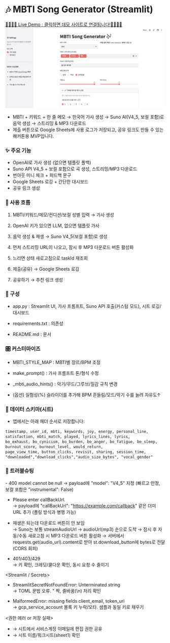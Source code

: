 # 🎶 MBTI Song Generator (Streamlit)
[🚀🚀🚀🚀 Live Demo : 클릭하면 데모 사이트로 연결됩니다!🚀🚀🚀🚀](https://hackathonmbtimusicgenerator.streamlit.app/)            
![alt text](image.png)     

- MBTI + 키워드 + 한 줄 메모 → 한국어 가사 생성 → Suno AI(V4_5, 보컬 포함)로 음악 생성 → 스트리밍 & MP3
다운로드
- 제출 버튼으로 Google Sheets에 사용 로그가 저장되고, 공유 링크도 만들 수 있는 해커톤용 MVP입니다.

### ✨ 주요 기능

- OpenAI로 가사 생성 (없으면 템플릿 폴백)
- Suno API V4_5 + 보컬 포함으로 곡 생성, 스트리밍/MP3 다운로드
- 번아웃 미니 체크 + 피드백 문구
- Google Sheets 로깅 + 간단한 대시보드
- 공유 링크 생성


### 🧭 사용 흐름

1. MBTI/키워드/메모/컨디션/보컬 성별 입력 → 가사 생성

2. OpenAI 키가 있으면 LLM, 없으면 템플릿 가사

3. 음악 생성 & 재생 → Suno V4_5(보컬 포함)로 생성

4. 먼저 스트리밍 URL이 나오고, 잠시 후 MP3 다운로드 버튼 활성화

5. 느리면 상태 새로고침으로 taskId 재조회

6. 제출(공유) → Google Sheets 로깅

7. 공유하기 → 추천 링크 생성

### 🧩 구성

- app.py : Streamlit UI, 가사 프롬프트, Suno API 호출(커스텀 모드), 시트 로깅/대시보드

- requirements.txt : 의존성

- README.md : 문서

### 🎛️ 커스터마이즈

- MBTI_STYLE_MAP : MBTI별 장르/BPM 조정

- make_prompt() : 가사 프롬프트 톤/형식 수정

- _mbti_audio_hints() : 악기/무드/그루브/질감 규칙 변경
- (옵션) 실험성(%) 슬라이더를 추가해 BPM 흔들림/모드/악기 수를 늘려 자유도↑

### 🧹 데이터 스키마(시트)

- 앱에서는 아래 헤더 순서로 저장합니다:
```
timestamp, user_id, mbti, keywords, joy, energy, personal_line,
satisfaction, mbti_match, played, lyrics_lines, lyrics,
bo_exhaust, bo_cynicism, bo_burden, bo_anger, bo_fatigue, bo_sleep,
burnout_score, burnout_level, would_return,
page_view_time, button_clicks, revisit, sharing, session_time, "downloaded","download_clicks","audio_size_bytes", "vocal_gender"
```


### 🛟 트러블슈팅
<Suno>
- 400 model cannot be null     
→ payload에 "model": "V4_5" 지정 (빠르고 안정, 보컬 포함은 "instrumental": False)

- Please enter callBackUrl.    
→ payload에 "callBackUrl": "https://example.com/callback" 같은 더미 URL 추가 (폴링 방식과 병행 가능)


- 재생은 되는데 다운로드 버튼이 안 보임    
→ Suno는 보통 streamAudioUrl → audioUrl(mp3) 순으로 도착
→ 잠시 후 자동/수동 새로고침 시 MP3 다운로드 버튼 활성화
→ 서버에서 requests.get(audio_url).content로 받아 st.download_button에 bytes로 전달(CORS 회피)

- 401/403/429    
→ 키 확인, 크레딧/쿨다운 확인, 동시 요청 수 줄이기

<Streamlit / Secrets>
- StreamlitSecretNotFoundError: Unterminated string   
→ TOML 문법 오류. " 짝, 줄바꿈(\n) 처리 확인

<Google Sheets>

- MalformedError: missing fields client_email, token_uri     
→ gcp_service_account 블록 키 누락/오타. 샘플과 동일 키로 채우기

<권한 에러 or 저장 실패>
- → 시트에서 서비스계정 이메일에 편집 권한 공유     
- → 시트 이름/워크시트(sheet1) 확인     


